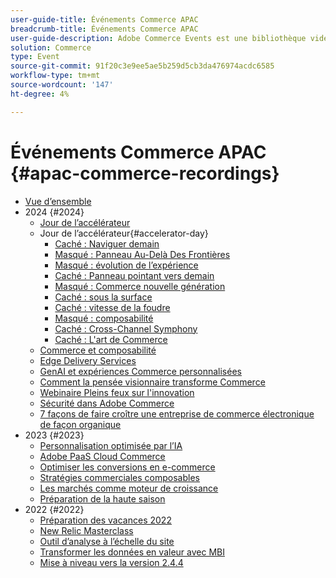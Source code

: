 ```yaml
---
user-guide-title: Événements Commerce APAC
breadcrumb-title: Événements Commerce APAC
user-guide-description: Adobe Commerce Events est une bibliothèque vidéo dans laquelle des experts et des pairs ont partagé leurs pensées et idées sur l’utilisation d’Adobe Commerce.
solution: Commerce
type: Event
source-git-commit: 91f20c3e9ee5ae5b259d5cb3da476974acdc6585
workflow-type: tm+mt
source-wordcount: '147'
ht-degree: 4%

---
```



# Événements Commerce APAC {#apac-commerce-recordings}

+ [Vue d’ensemble](overview.md)
+ 2024 {#2024}
   + [Jour de l’accélérateur](2024/accelerator-day/overview.md)
   + Jour de l’accélérateur{#accelerator-day}
      + [Caché : Naviguer demain](./2024/accelerator-day/navigating-tomorrow.md)
      + [Masqué : Panneau Au-Delà Des Frontières](./2024/accelerator-day/panel-beyond-borders.md)
      + [Masqué : évolution de l’expérience](./2024/accelerator-day/experience-evolution.md)
      + [Caché : Panneau pointant vers demain](./2024/accelerator-day/panel-tapping-into-tomorrow.md)
      + [Masqué : Commerce nouvelle génération](./2024/accelerator-day/next-gen-commerce.md)
      + [Caché : sous la surface](./2024/accelerator-day/beneath-the-surface.md)
      + [Caché : vitesse de la foudre](./2024/accelerator-day/lightning-speed.md)
      + [Masqué : composabilité](./2024/accelerator-day/composability.md)
      + [Caché : Cross-Channel Symphony](./2024/accelerator-day/cross-channel-symphony.md)
      + [Caché : L&#39;art de Commerce](./2024/accelerator-day/the-art-of-commerce.md)
   + [Commerce et composabilité](2024/commerce-and-composability.md)
   + [Edge Delivery Services](2024/edge-delivery-services.md)
   + [GenAI et expériences Commerce personnalisées](2024/personalised-commerce-experiences.md)
   + [Comment la pensée visionnaire transforme Commerce](2024/visionary-thinking.md)
   + [Webinaire Pleins feux sur l&#39;innovation](2024/innovation-spotlight.md)
   + [Sécurité dans Adobe Commerce](2024/security-overview.md)
   + [7 façons de faire croître une entreprise de commerce électronique de façon organique](2024/grow-ecommerce-business.md)
+ 2023 {#2023}
   + [Personnalisation optimisée par l’IA](2023/ai-personalisation.md)
   + [Adobe PaaS Cloud Commerce ](2023/adobes-paas-cloud-commerce.md)
   + [Optimiser les conversions en e-commerce](2023/ecommerce-conversions.md)
   + [Stratégies commerciales composables](2023/composable-commerce.md)
   + [Les marchés comme moteur de croissance](2023/marketplaces.md)
   + [Préparation de la haute saison](2023/peak-season-prep.md)
+ 2022 {#2022}
   + [Préparation des vacances 2022](2022/holiday.md)
   + [New Relic Masterclass](2022/new-relic.md)
   + [Outil d’analyse à l’échelle du site](2022/analysis-tool.md)
   + [Transformer les données en valeur avec MBI](2022/mbi.md)
   + [Mise à niveau vers la version 2.4.4](2022/upgrade.md)

<!--+ Commerce Events {#commerce-events}
  + [Overview](commerce-events/overview.md)
  + 2022 {#2022}
    + [Top Tips and Tricks for Adobe Campaign Standard](customer-journeys/2022/tips-and-tricks.md)
    + [Develop and customize data models in Adobe [!DNL Campaign Classic]](customer-journeys/2022/data-models.md)

+ Data and insights {#commerce-release-updates}
  + [Overview](commerce-release-updates/overview.md)
  + 2022 {#2022}
    + [Innovations and trends](data-and-insights/2022/innovations.md)
    + [Sensei and Analysis Workspace](data-and-insights/2022/sensei.md)
    + [Personalize and automate with Adobe Target](data-and-insights/2022/personalize.md)
    + [Analytics and Target applications for Mobile and Apps](data-and-insights/2022/mobile-and-apps.md)
    + [Cross Device Analytics and Customer Journey Analytics](data-and-insights/2022/cross-device-analytics.md) -->